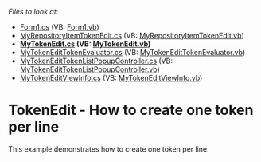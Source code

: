 <!-- default file list -->
*Files to look at*:

* [Form1.cs](./CS/WindowsFormsApplication86/Form1.cs) (VB: [Form1.vb](./VB/WindowsFormsApplication86/Form1.vb))
* [MyRepositoryItemTokenEdit.cs](./CS/WindowsFormsApplication86/MyRepositoryItemTokenEdit.cs) (VB: [MyRepositoryItemTokenEdit.vb](./VB/WindowsFormsApplication86/MyRepositoryItemTokenEdit.vb))
* **[MyTokenEdit.cs](./CS/WindowsFormsApplication86/MyTokenEdit.cs) (VB: [MyTokenEdit.vb](./VB/WindowsFormsApplication86/MyTokenEdit.vb))**
* [MyTokenEditTokenEvaluator.cs](./CS/WindowsFormsApplication86/MyTokenEditTokenEvaluator.cs) (VB: [MyTokenEditTokenEvaluator.vb](./VB/WindowsFormsApplication86/MyTokenEditTokenEvaluator.vb))
* [MyTokenEditTokenListPopupController.cs](./CS/WindowsFormsApplication86/MyTokenEditTokenListPopupController.cs) (VB: [MyTokenEditTokenListPopupController.vb](./VB/WindowsFormsApplication86/MyTokenEditTokenListPopupController.vb))
* [MyTokenEditViewInfo.cs](./CS/WindowsFormsApplication86/MyTokenEditViewInfo.cs) (VB: [MyTokenEditViewInfo.vb](./VB/WindowsFormsApplication86/MyTokenEditViewInfo.vb))
<!-- default file list end -->
# TokenEdit - How to create one token per line


This example demonstrates how to create one token per line.

<br/>


